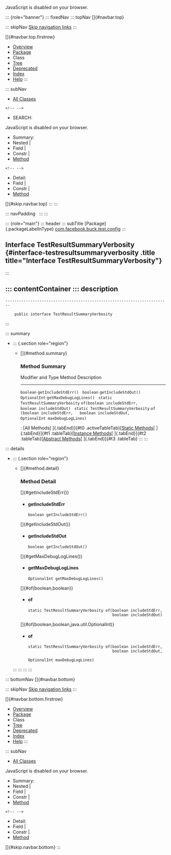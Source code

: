 <div>

JavaScript is disabled on your browser.

</div>

::: {role="banner"}
::: fixedNav
::: topNav
[]{#navbar.top}

::: skipNav
[Skip navigation links](#skip.navbar.top "Skip navigation links")
:::

[]{#navbar.top.firstrow}

-   [Overview](../../../../../index.html)
-   [Package](package-summary.html)
-   Class
-   [Tree](package-tree.html)
-   [Deprecated](../../../../../deprecated-list.html)
-   [Index](../../../../../index-all.html)
-   [Help](../../../../../help-doc.html)
:::

::: subNav
-   [All Classes](../../../../../allclasses.html)

```{=html}
<!-- -->
```
-   SEARCH:

<div>

<div>

JavaScript is disabled on your browser.

</div>

</div>

<div>

-   Summary: 
-   Nested \| 
-   Field \| 
-   Constr \| 
-   [Method](#method.summary)

```{=html}
<!-- -->
```
-   Detail: 
-   Field \| 
-   Constr \| 
-   [Method](#method.detail)

</div>

[]{#skip.navbar.top}
:::
:::

::: navPadding
 
:::
:::

::: {role="main"}
::: header
::: subTitle
[Package]{.packageLabelInType} [com.facebook.buck.test.config](package-summary.html)
:::

## Interface TestResultSummaryVerbosity {#interface-testresultsummaryverbosity .title title="Interface TestResultSummaryVerbosity"}
:::

::: contentContainer
::: description
-   

    ------------------------------------------------------------------------

        public interface TestResultSummaryVerbosity
:::

::: summary
-   ::: {.section role="region"}
    -   []{#method.summary}

        ### Method Summary

          Modifier and Type                     Method                                                                                 Description
          ------------------------------------- -------------------------------------------------------------------------------------- -------------
          `boolean`                             `getIncludeStdErr()`                                                                    
          `boolean`                             `getIncludeStdOut()`                                                                    
          `OptionalInt`                         `getMaxDebugLogLines()`                                                                 
          `static TestResultSummaryVerbosity`   `of​(boolean includeStdErr,   boolean includeStdOut)`                                    
          `static TestResultSummaryVerbosity`   `of​(boolean includeStdErr,   boolean includeStdOut,   OptionalInt maxDebugLogLines)`    

          : [All Methods[ ]{.tabEnd}]{#t0 .activeTableTab}[[Static
          Methods](javascript:show(1);)[ ]{.tabEnd}]{#t1
          .tableTab}[[Instance
          Methods](javascript:show(2);)[ ]{.tabEnd}]{#t2
          .tableTab}[[Abstract
          Methods](javascript:show(4);)[ ]{.tabEnd}]{#t3 .tableTab}
    :::
:::

::: details
-   ::: {.section role="region"}
    -   []{#method.detail}

        ### Method Detail

        []{#getIncludeStdErr()}

        -   #### getIncludeStdErr

            ``` methodSignature
            boolean getIncludeStdErr()
            ```

        []{#getIncludeStdOut()}

        -   #### getIncludeStdOut

            ``` methodSignature
            boolean getIncludeStdOut()
            ```

        []{#getMaxDebugLogLines()}

        -   #### getMaxDebugLogLines

            ``` methodSignature
            OptionalInt getMaxDebugLogLines()
            ```

        []{#of(boolean,boolean)}

        -   #### of

            ``` methodSignature
            static TestResultSummaryVerbosity of​(boolean includeStdErr,
                                                 boolean includeStdOut)
            ```

        []{#of(boolean,boolean,java.util.OptionalInt)}

        -   #### of

            ``` methodSignature
            static TestResultSummaryVerbosity of​(boolean includeStdErr,
                                                 boolean includeStdOut,
                                                 OptionalInt maxDebugLogLines)
            ```
    :::
:::
:::
:::

::: bottomNav
[]{#navbar.bottom}

::: skipNav
[Skip navigation links](#skip.navbar.bottom "Skip navigation links")
:::

[]{#navbar.bottom.firstrow}

-   [Overview](../../../../../index.html)
-   [Package](package-summary.html)
-   Class
-   [Tree](package-tree.html)
-   [Deprecated](../../../../../deprecated-list.html)
-   [Index](../../../../../index-all.html)
-   [Help](../../../../../help-doc.html)
:::

::: subNav
-   [All Classes](../../../../../allclasses.html)

<div>

<div>

JavaScript is disabled on your browser.

</div>

</div>

<div>

-   Summary: 
-   Nested \| 
-   Field \| 
-   Constr \| 
-   [Method](#method.summary)

```{=html}
<!-- -->
```
-   Detail: 
-   Field \| 
-   Constr \| 
-   [Method](#method.detail)

</div>

[]{#skip.navbar.bottom}
:::
